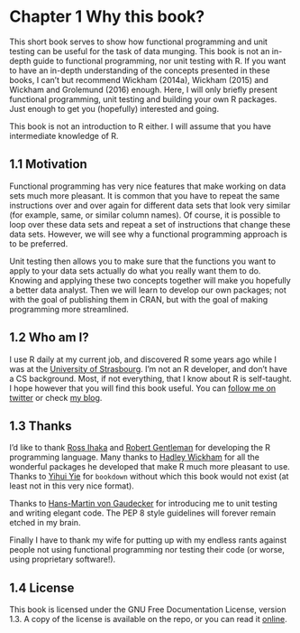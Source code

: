 # Chapter 1 Why this book?

This short book serves to show how functional programming and unit
testing can be useful for the task of data munging. This book is not an
in-depth guide to functional programming, nor unit testing with R. If
you want to have an in-depth understanding of the concepts presented in
these books, I can’t but recommend Wickham (2014a), Wickham (2015) and Wickham and Grolemund
(2016) enough. Here, I will only briefly present
functional programming, unit testing and building your own R packages.
Just enough to get you (hopefully) interested and going.

This book is not an introduction to R either. I will assume that you
have intermediate knowledge of R.

## 1.1 Motivation

Functional programming has very nice features that make working on data
sets much more pleasant. It is common that you have to repeat the same
instructions over and over again for different data sets that look very
similar (for example, same, or similar column names). Of course, it is
possible to loop over these data sets and repeat a set of instructions
that change these data sets. However, we will see why a functional
programming approach is to be preferred.

Unit testing then allows you to make sure that the functions you want to
apply to your data sets actually do what you really want them to do.
Knowing and applying these two concepts together will make you hopefully
a better data analyst. Then we will learn to develop our own packages;
not with the goal of publishing them in CRAN, but with the goal of
making programming more streamlined.

## 1.2 Who am I?

I use R daily at my current job, and discovered R some years ago while I
was at the [University of Strasbourg](http://www.unistra.fr/index.php?id=accueil).
I’m not an R developer, and don’t have a CS background. Most, if not everything, that
I know about R is self-taught. I hope however that you will find this
book useful. You can [follow me on twitter](https://twitter.com/brodriguesco) or
check [my blog](http://brodrigues.co).

## 1.3 Thanks

I’d like to thank [Ross Ihaka](https://www.stat.auckland.ac.nz/~ihaka/)
and [Robert Gentleman](https://en.wikipedia.org/wiki/Robert_Gentleman_\(statistician\))
for developing the R programming language. Many thanks to [Hadley Wickham](http://hadley.nz/) for all the wonderful packages he developed
that make R much more pleasant to use. Thanks to [Yihui Yie](http://yihui.name/) for `bookdown` without which this book would
not exist (at least not in this very nice format).

Thanks to [Hans-Martin von Gaudecker](https://www.iame.uni-bonn.de/people/hm-gaudecker) for
introducing me to unit testing and writing elegant code. The PEP 8 style
guidelines will forever remain etched in my brain.

Finally I have to thank my wife for putting up with my endless rants
against people not using functional programming nor testing their code
(or worse, using proprietary software!).

## 1.4 License

This book is licensed under the GNU Free Documentation License, version
1.3. A copy of the license is available on the repo, or you can read it
[online](https://www.gnu.org/licenses/fdl-1.3.txt).
